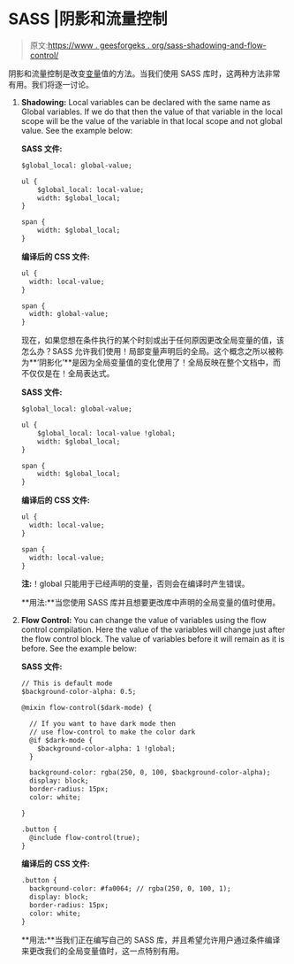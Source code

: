 # SASS |阴影和流量控制

> 原文:[https://www . geesforgeks . org/sass-shadowing-and-flow-control/](https://www.geeksforgeeks.org/sass-shadowing-and-flow-control/)

阴影和流量控制是改变[变量](https://www.geeksforgeeks.org/sass-variables/)值的方法。当我们使用 SASS 库时，这两种方法非常有用。我们将逐一讨论。

1.  **Shadowing:**
    Local variables can be declared with the same name as Global variables. If we do that then the value of that variable in the local scope will be the value of the variable in that local scope and not global value. See the example below:

    **SASS 文件:**

    ```html
    $global_local: global-value;

    ul {
        $global_local: local-value;
        width: $global_local; 
    }

    span {
        width: $global_local;
    }

    ```

    **编译后的 CSS 文件:**

    ```html
    ul {
      width: local-value;
    }

    span {
      width: global-value;
    }

    ```

    现在，如果您想在条件执行的某个时刻或出于任何原因更改全局变量的值，该怎么办？SASS 允许我们使用！局部变量声明后的全局。这个概念之所以被称为**‘阴影化’**是因为全局变量值的变化使用了！全局反映在整个文档中，而不仅仅是在！全局表达式。

    **SASS 文件:**

    ```html
    $global_local: global-value;

    ul {
        $global_local: local-value !global;
        width: $global_local; 
    }

    span {
        width: $global_local;
    }

    ```

    **编译后的 CSS 文件:**

    ```html
    ul {
      width: local-value;
    }

    span {
      width: local-value;
    }

    ```

    **注:**！global 只能用于已经声明的变量，否则会在编译时产生错误。

    **用法:**当您使用 SASS 库并且想要更改库中声明的全局变量的值时使用。

2.  **Flow Control:** You can change the value of variables using the flow control compilation. Here the value of the variables will change just after the flow control block. The value of variables before it will remain as it is before. See the example below:

    **SASS 文件:**

    ```html
    // This is default mode
    $background-color-alpha: 0.5;

    @mixin flow-control($dark-mode) {

      // If you want to have dark mode then 
      // use flow-control to make the color dark
      @if $dark-mode {
        $background-color-alpha: 1 !global;
      }

      background-color: rgba(250, 0, 100, $background-color-alpha);
      display: block;
      border-radius: 15px;
      color: white;

    }

    .button {
      @include flow-control(true);
    }

    ```

    **编译后的 CSS 文件:**

    ```html
    .button {
      background-color: #fa0064; // rgba(250, 0, 100, 1);
      display: block;
      border-radius: 15px;
      color: white;
    }

    ```

    **用法:**当我们正在编写自己的 SASS 库，并且希望允许用户通过条件编译来更改我们的全局变量值时，这一点特别有用。
